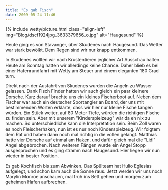 ```yaml
---
title: "Es gab Fisch"
date: 2009-05-24 11:46
---
```


{% include wetty/picture.html class="align-left" img="Blog/dscf1924jpg_3633379656_o.jpg" alt="Haugesund" %}

Heute ging es von Stavanger, über Skudenes nach Haugesund. Das Wetter war stark bewölkt. Dem Regen sind wir nur knapp entkommen.

<!--more-->

In Skudenes wollten wir nach Krustentieren jeglicher Art Ausschau halten. Heute am Sonntag hatten wir allerdings keine Chance. Daher blieb es bei einer Hafenrundfahrt mit Wetty am Steuer und einem eleganten 180 Grad turn.

Direkt nach der Ausfahrt von Skudenes wurden die Angeln zu Wasser gelassen. Dank Fisch Finder hatten wir auch gleich ein paar kleinere Dorsche. Kurz darauf brachte uns ein kleines Fischerboot auf. Neben dem Fischer war auch ein deutscher Sportangler an Board, der uns mit bestimmenden Worten erklärte, dass wir hier nur kleine Fische fangen würden. Ein Stück weiter, auf 80 Meter Tiefe, würden die richtigen Fische zu finden sein. Aber mit unserem "Kinderspielzeug" wär da eh nix zu machen. So unterschiedliche kann die Interpretation sein. Beim Zoll waren es noch Fleischerhaken, nun ist es nur noch Kinderspielzeug. Wir folgtem dem Rat und haben dann noch mal richtig in die vollen gelangt. Matthias hatte vier Dorsche auf einmal am Haken, und dafür gleich mal die "Lidl" Angel abgebrochen. Nach weiteren Fängen wurde ein Angel Stopp ausgesprochen und es ging stramm nach Haugesund. Hier liegen wir nun wieder in bester Position.

Es gab Kochfisch bis zum Abwinken. Das Spülteam hat Hulio Eglesias aufgelegt, und schon kam auch die Sonne raus. Jetzt werden wir uns noch Marylin Monroe anschauen, mal früh ins Bett gehen und morgen zum geheimen Hafen aufbrechen.